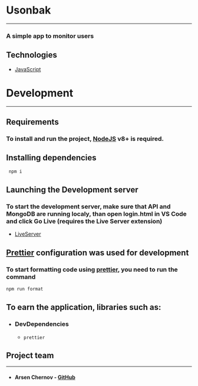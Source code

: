 # Usonbak
___

### A simple app to monitor users

## Technologies

+ [JavaScript](https://developer.mozilla.org/en-US/docs/Web/JavaScript)

# Development
___

## Requirements

### To install and run the project, [NodeJS](https://nodejs.org/en) v8+ is required.

## Installing dependencies
```bash
 npm i
 ```
## Launching the Development server

### To start the development server, make sure that API and MongoDB are running localy, than open login.html in VS Code and click Go Live (requires the Live Server extension)

+ [LiveServer](https://marketplace.visualstudio.com/items?itemName=ritwickdey.LiveServer)

## [Prettier](https://prettier.io/) configuration was used for development
### To start formatting code using [prettier](https://prettier.io/), you need to run the command
```bash
npm run format
```

## To earn the application, libraries such as:

+ ### DevDependencies

  + `prettier`

## Project team
___

+ ####  Arsen Chernov - [GitHub](https://github.com/SwireLGD)
